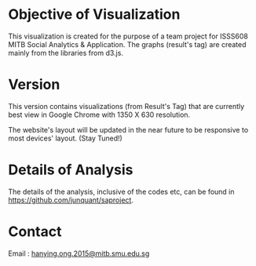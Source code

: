 # Objective of Visualization
This visualization is created for the purpose of a team project for ISSS608 MITB Social Analytics & Application.
The graphs (result's tag) are created mainly from the libraries from d3.js.

# Version
This version contains visualizations (from Result's Tag) that are currently best view in Google Chrome with 1350 X 630 resolution.

The website's layout will be updated in the near future to be responsive to most devices' layout. (Stay Tuned!)

# Details of Analysis
The details of the analysis, inclusive of the codes etc, can be found in https://github.com/junquant/saproject.

# Contact
Email : hanying.ong.2015@mitb.smu.edu.sg
